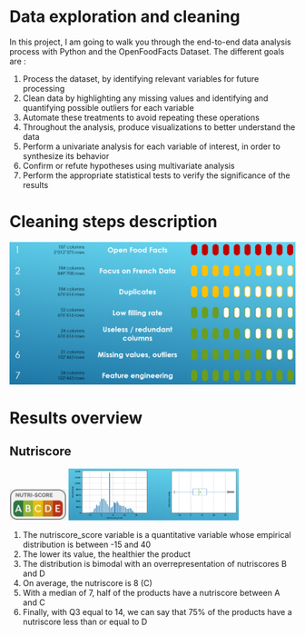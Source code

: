 # Data exploration and cleaning

In this project, I am going to walk you through the end-to-end data analysis process with Python and the OpenFoodFacts Dataset. 
The different goals are :

1. Process the dataset, by identifying relevant variables for future processing
2. Clean data by highlighting any missing values and identifying and quantifying possible outliers for each variable
3. Automate these treatments to avoid repeating these operations
4. Throughout the analysis, produce visualizations to better understand the data
5. Perform a univariate analysis for each variable of interest, in order to synthesize its behavior
6. Confirm or refute hypotheses using multivariate analysis
7. Perform the appropriate statistical tests to verify the significance of the results

# Cleaning steps description

<img src="https://raw.githubusercontent.com/jamesbarthelemy/images/main/p2_desc.png" width="1200">

# Results overview

## Nutriscore

<img src="https://raw.githubusercontent.com/jamesbarthelemy/images/main/p2_ns.png" width="100">
<img src="https://raw.githubusercontent.com/jamesbarthelemy/images/main/p2_ns_res.png" width="300">

1. The nutriscore_score variable is a quantitative variable whose empirical distribution is between -15 and 40
2. The lower its value, the healthier the product
3. The distribution is bimodal with an overrepresentation of nutriscores B and D
4. On average, the nutriscore is 8 (C)
5. With a median of 7, half of the products have a nutriscore between A and C
6. Finally, with Q3 equal to 14, we can say that 75% of the products have a nutriscore less than or equal to D
